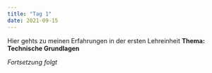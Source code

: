 ```yaml
---
title: "Tag 1"
date: 2021-09-15
---
```


Hier gehts zu meinen Erfahrungen in der ersten Lehreinheit 
**Thema: Technische Grundlagen**

_Fortsetzung folgt_
